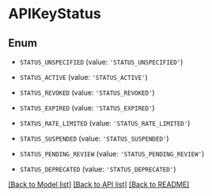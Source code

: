 # APIKeyStatus


## Enum

* `STATUS_UNSPECIFIED` (value: `'STATUS_UNSPECIFIED'`)

* `STATUS_ACTIVE` (value: `'STATUS_ACTIVE'`)

* `STATUS_REVOKED` (value: `'STATUS_REVOKED'`)

* `STATUS_EXPIRED` (value: `'STATUS_EXPIRED'`)

* `STATUS_RATE_LIMITED` (value: `'STATUS_RATE_LIMITED'`)

* `STATUS_SUSPENDED` (value: `'STATUS_SUSPENDED'`)

* `STATUS_PENDING_REVIEW` (value: `'STATUS_PENDING_REVIEW'`)

* `STATUS_DEPRECATED` (value: `'STATUS_DEPRECATED'`)

[[Back to Model list]](../README.md#documentation-for-models) [[Back to API list]](../README.md#documentation-for-api-endpoints) [[Back to README]](../README.md)


